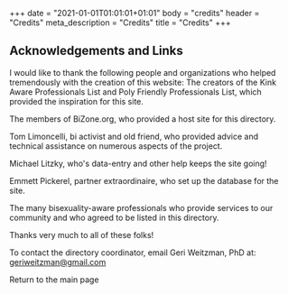 +++
date = "2021-01-01T01:01:01+01:01"
body = "credits"
header = "Credits"
meta_description = "Credits"
title = "Credits"
+++

## Acknowledgements and Links

I would like to thank the following people and organizations who helped tremendously with the creation of this website:
The creators of the Kink Aware Professionals List and Poly Friendly Professionals List, which provided the inspiration for this site.

The members of BiZone.org, who provided a host site for this directory.

Tom Limoncelli, bi activist and old friend, who provided advice and technical assistance on numerous aspects of the project.

Michael Litzky, who's data-entry and other help keeps the site going!

Emmett Pickerel, partner extraordinaire, who set up the database for the site.

The many bisexuality-aware professionals who provide services to our community and who agreed to be listed in this directory.
 
Thanks very much to all of these folks!


To contact the directory coordinator, email Geri Weitzman, PhD at: geriweitzman@gmail.com

Return to the main page
